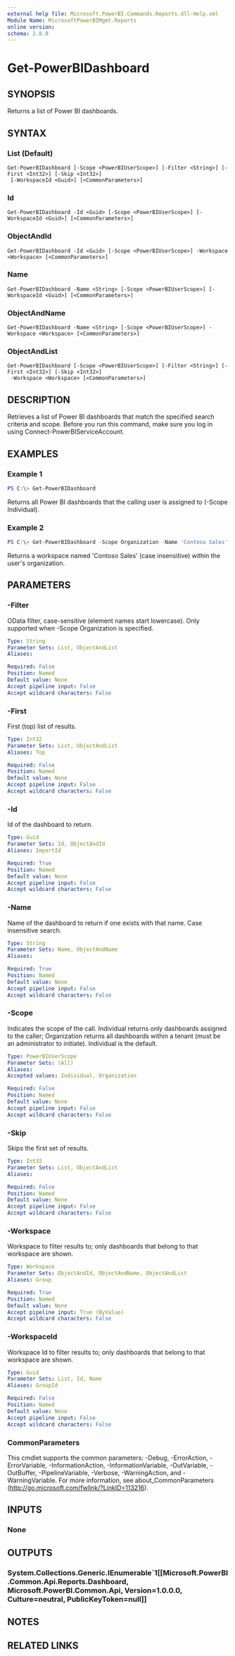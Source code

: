 ```yaml
---
external help file: Microsoft.PowerBI.Commands.Reports.dll-Help.xml
Module Name: MicrosoftPowerBIMgmt.Reports
online version:
schema: 2.0.0
---
```


# Get-PowerBIDashboard

## SYNOPSIS
Returns a list of Power BI dashboards.

## SYNTAX

### List (Default)
```
Get-PowerBIDashboard [-Scope <PowerBIUserScope>] [-Filter <String>] [-First <Int32>] [-Skip <Int32>]
 [-WorkspaceId <Guid>] [<CommonParameters>]
```

### Id
```
Get-PowerBIDashboard -Id <Guid> [-Scope <PowerBIUserScope>] [-WorkspaceId <Guid>] [<CommonParameters>]
```

### ObjectAndId
```
Get-PowerBIDashboard -Id <Guid> [-Scope <PowerBIUserScope>] -Workspace <Workspace> [<CommonParameters>]
```

### Name
```
Get-PowerBIDashboard -Name <String> [-Scope <PowerBIUserScope>] [-WorkspaceId <Guid>] [<CommonParameters>]
```

### ObjectAndName
```
Get-PowerBIDashboard -Name <String> [-Scope <PowerBIUserScope>] -Workspace <Workspace> [<CommonParameters>]
```

### ObjectAndList
```
Get-PowerBIDashboard [-Scope <PowerBIUserScope>] [-Filter <String>] [-First <Int32>] [-Skip <Int32>]
 -Workspace <Workspace> [<CommonParameters>]
```

## DESCRIPTION
Retrieves a list of Power BI dashboards that match the specified search criteria and scope.
Before you run this command, make sure you log in using Connect-PowerBIServiceAccount. 

## EXAMPLES

### Example 1
```powershell
PS C:\> Get-PowerBIDashboard
```

Returns all Power BI dashboards that the calling user is assigned to (-Scope Individual).

### Example 2
```powershell
PS C:\> Get-PowerBIDashboard -Scope Organization -Name 'Contoso Sales'
```

Returns a workspace named 'Contoso Sales' (case insensitive) within the user's organization.

## PARAMETERS

### -Filter
OData filter, case-sensitive (element names start lowercase). Only supported when -Scope Organization is specified.

```yaml
Type: String
Parameter Sets: List, ObjectAndList
Aliases:

Required: False
Position: Named
Default value: None
Accept pipeline input: False
Accept wildcard characters: False
```

### -First
First (top) list of results.

```yaml
Type: Int32
Parameter Sets: List, ObjectAndList
Aliases: Top

Required: False
Position: Named
Default value: None
Accept pipeline input: False
Accept wildcard characters: False
```

### -Id
Id of the dashboard to return.

```yaml
Type: Guid
Parameter Sets: Id, ObjectAndId
Aliases: ImportId

Required: True
Position: Named
Default value: None
Accept pipeline input: False
Accept wildcard characters: False
```

### -Name
Name of the dashboard to return if one exists with that name. Case insensitive search.

```yaml
Type: String
Parameter Sets: Name, ObjectAndName
Aliases:

Required: True
Position: Named
Default value: None
Accept pipeline input: False
Accept wildcard characters: False
```

### -Scope
Indicates the scope of the call. Individual returns only dashboards assigned to the caller; Organization returns all dashboards within a tenant (must be an administrator to initiate). Individual is the default.

```yaml
Type: PowerBIUserScope
Parameter Sets: (All)
Aliases:
Accepted values: Individual, Organization

Required: False
Position: Named
Default value: None
Accept pipeline input: False
Accept wildcard characters: False
```

### -Skip
Skips the first set of results.

```yaml
Type: Int32
Parameter Sets: List, ObjectAndList
Aliases:

Required: False
Position: Named
Default value: None
Accept pipeline input: False
Accept wildcard characters: False
```

### -Workspace
Workspace to filter results to; only dashboards that belong to that workspace are shown.

```yaml
Type: Workspace
Parameter Sets: ObjectAndId, ObjectAndName, ObjectAndList
Aliases: Group

Required: True
Position: Named
Default value: None
Accept pipeline input: True (ByValue)
Accept wildcard characters: False
```

### -WorkspaceId
Workspace Id to filter results to; only dashboards that belong to that workspace are shown.

```yaml
Type: Guid
Parameter Sets: List, Id, Name
Aliases: GroupId

Required: False
Position: Named
Default value: None
Accept pipeline input: False
Accept wildcard characters: False
```

### CommonParameters
This cmdlet supports the common parameters: -Debug, -ErrorAction, -ErrorVariable, -InformationAction, -InformationVariable, -OutVariable, -OutBuffer, -PipelineVariable, -Verbose, -WarningAction, and -WarningVariable. For more information, see about_CommonParameters (http://go.microsoft.com/fwlink/?LinkID=113216).

## INPUTS

### None

## OUTPUTS

### System.Collections.Generic.IEnumerable`1[[Microsoft.PowerBI.Common.Api.Reports.Dashboard, Microsoft.PowerBI.Common.Api, Version=1.0.0.0, Culture=neutral, PublicKeyToken=null]]

## NOTES

## RELATED LINKS
